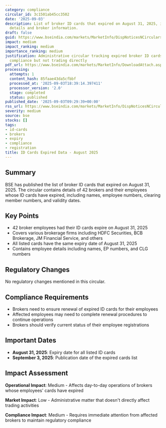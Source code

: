 ```yaml
---
category: compliance
circular_id: 3c1501ab45cc3502
date: '2025-09-03'
description: List of broker ID cards that expired on August 31, 2025, including employee
  details and broker information.
draft: false
guid: https://www.bseindia.com/markets/MarketInfo/DispNoticesNCirculars.aspx?Noticeid={57DA154B-349B-4F7B-87DC-6D9B7EC88F8A}&noticeno=20250903-10&dt=09/03/2025&icount=10&totcount=53&flag=0
impact: medium
impact_ranking: medium
importance_ranking: medium
justification: Administrative circular tracking expired broker ID cards affects operational
  compliance but not trading directly
pdf_url: https://www.bseindia.com/markets/MarketInfo/DownloadAttach.aspx?id=20250903-10&attachedId=b816e777-7e77-432b-b24b-f081e9b5432a
processing:
  attempts: 1
  content_hash: 85faae43da5cfbbf
  processed_at: '2025-09-03T18:39:14.397411'
  processor_version: '2.0'
  stage: completed
  status: published
published_date: '2025-09-03T09:29:39+00:00'
rss_url: https://www.bseindia.com/markets/MarketInfo/DispNoticesNCirculars.aspx?Noticeid={57DA154B-349B-4F7B-87DC-6D9B7EC88F8A}&noticeno=20250903-10&dt=09/03/2025&icount=10&totcount=53&flag=0
severity: medium
source: bse
stocks: []
tags:
- id-cards
- brokers
- expiry
- compliance
- registration
title: ID Cards Expired Data - August 2025
---
```


## Summary

BSE has published the list of broker ID cards that expired on August 31, 2025. The circular contains details of 42 brokers and their employees whose ID cards have expired, including names, employee numbers, clearing member numbers, and validity dates.

## Key Points

- 42 broker employees had their ID cards expire on August 31, 2025
- Covers various brokerage firms including HDFC Securities, BCB Brokerage, JM Financial Service, and others
- All listed cards have the same expiry date of August 31, 2025
- Contains employee details including names, EP numbers, and CLG numbers

## Regulatory Changes

No regulatory changes mentioned in this circular.

## Compliance Requirements

- Brokers need to ensure renewal of expired ID cards for their employees
- Affected employees may need to complete renewal procedures to continue operations
- Brokers should verify current status of their employee registrations

## Important Dates

- **August 31, 2025**: Expiry date for all listed ID cards
- **September 3, 2025**: Publication date of the expired cards list

## Impact Assessment

**Operational Impact**: Medium - Affects day-to-day operations of brokers whose employees' cards have expired

**Market Impact**: Low - Administrative matter that doesn't directly affect trading activities

**Compliance Impact**: Medium - Requires immediate attention from affected brokers to maintain regulatory compliance